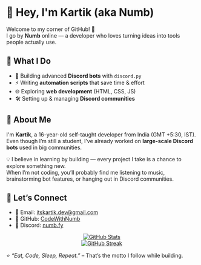 # 👋 Hey, I'm Kartik (aka Numb)

Welcome to my corner of GitHub! 🚀  
I go by **Numb** online — a developer who loves turning ideas into tools people actually use.

## 🔹 What I Do
- 🤖 Building advanced **Discord bots** with `discord.py`  
- ⚡ Writing **automation scripts** that save time & effort  
- 🌐 Exploring **web development** (HTML, CSS, JS)  
- 🛠️ Setting up & managing **Discord communities**  

## 🔹 About Me
I'm **Kartik**, a 16-year-old self-taught developer from India (GMT +5:30, IST).  
Even though I’m still a student, I’ve already worked on **large-scale Discord bots** used in big communities.  

💡 I believe in learning by building — every project I take is a chance to explore something new.  
When I’m not coding, you’ll probably find me listening to music, brainstorming bot features, or hanging out in Discord communities.

## 🔹 Let’s Connect
- 📧 Email: [itskartik.dev@gmail.com](mailto:itskartik.dev@gmail.com)  
- 🐙 GitHub: [CodeWithNumb](https://github.com/CodeWithNumb)  
- 💬 Discord: [numb.fy](https://discord.com/users/1020693089851027457)   

<div align="center">
  <a href="https://github.com/CodeWithNumb">
    <img src="https://github-readme-stats.vercel.app/api?username=CodeWithNumb&show_icons=true&theme=tokyonight" alt="GitHub Stats" />
  </a>
  <br>
  <a href="https://github.com/CodeWithNumb">
    <img src="https://github-readme-streak-stats.herokuapp.com/?user=CodeWithNumb&theme=tokyonight" alt="GitHub Streak" />
  </a>
</div>


                 
⭐ *“Eat, Code, Sleep, Repeat.”* – That’s the motto I follow while building.
